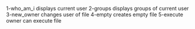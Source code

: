 1-who_am_i displays current user
2-groups displays groups of current user
3-new_owner changes user of file
4-empty creates empty file
5-execute owner can execute file
